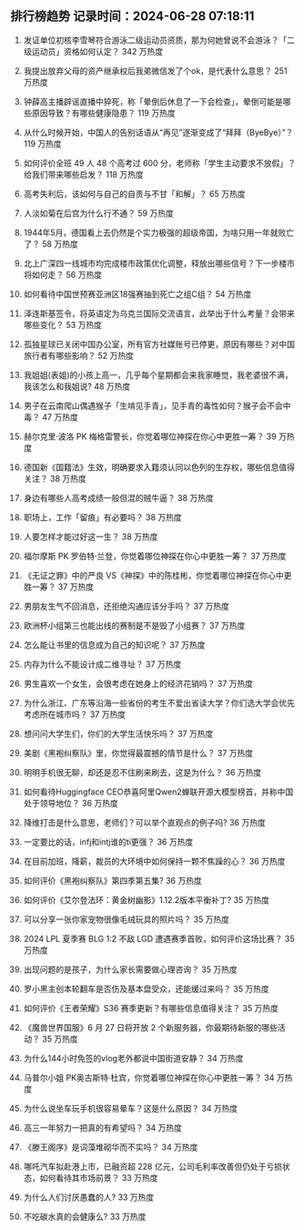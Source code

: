 
## 排行榜趋势 记录时间：2024-06-28 07:18:11
  
  1. 发证单位初核李雪琴符合游泳二级运动员资质，那为何她曾说不会游泳？「二级运动员」资格如何认定？ 342 万热度
    
  2. 我提出放弃父母的资产继承权后我弟微信发了个ok，是代表什么意思？ 251 万热度
    
  3. 钟薛高主播辟谣直播中猝死，称「晕倒后休息了一下会检查」，晕倒可能是哪些原因导致？有哪些健康隐患？ 119 万热度
    
  4. 从什么时候开始，中国人的告别话语从“再见”逐渐变成了“拜拜（ByeBye）”？ 119 万热度
    
  5. 如何评价全班 49 人 48 个高考过 600 分，老师称「学生主动要求不放假」？给我们带来哪些启发？ 118 万热度
    
  6. 高考失利后，该如何与自己的自责与不甘「和解」？ 65 万热度
    
  7. 人淡如菊在后宫为什么行不通？ 59 万热度
    
  8. 1944年5月，德国看上去仍然是个实力极强的超级帝国，为啥只用一年就败亡了？ 58 万热度
    
  9. 北上广深四一线城市均完成楼市政策优化调整，释放出哪些信号？下一步楼市将如何走？ 56 万热度
    
  10. 如何看待中国世预赛亚洲区18强赛抽到死亡之组C组？ 54 万热度
    
  11. 泽连斯基签令，将英语定为乌克兰国际交流语言，此举出于什么考量？会带来哪些变化？ 53 万热度
    
  12. 孤独星球已关闭中国办公室，所有官方社媒账号已停更，原因有哪些？对中国旅行者有哪些影响？ 52 万热度
    
  13. 我姐姐(表姐)的小孩上高一，几乎每个星期都会来我家睡觉，我老婆很不满，我该怎么和我姐说? 48 万热度
    
  14. 男子在云南爬山偶遇猴子「生啃见手青」，见手青的毒性如何？猴子会不会中毒？ 47 万热度
    
  15. 赫尔克里·波洛 PK 梅格雷警长，你觉着哪位神探在你心中更胜一筹？ 39 万热度
    
  16. 德国新《国籍法》生效，明确要求入籍须认同以色列的生存权，哪些信息值得关注？ 38 万热度
    
  17. 身边有哪些人高考成绩一般但混的贼牛逼？ 38 万热度
    
  18. 职场上，工作「留痕」有必要吗？ 38 万热度
    
  19. 人要怎样才能过好这一生？ 38 万热度
    
  20. 福尔摩斯 PK 罗伯特·兰登，你觉着哪位神探在你心中更胜一筹？ 37 万热度
    
  21. 《无证之罪》中的严良 VS《神探》中的陈桂彬，你觉着哪位神探在你心中更胜一筹？ 37 万热度
    
  22. 男朋友生气不回消息，还拒绝沟通应该分手吗？ 37 万热度
    
  23. 欧洲杯小组第三也能出线的赛制是不是毁了小组赛？ 37 万热度
    
  24. 怎么能让书里的信息成为自己的知识呢？ 37 万热度
    
  25. 内存为什么不能设计成二维寻址？ 37 万热度
    
  26. 男生喜欢一个女生，会很考虑在她身上的经济花销吗？ 37 万热度
    
  27. 为什么浙江、广东等沿海一些省份的考生不爱出省读大学？你们选大学会优先考虑所在城市吗？ 37 万热度
    
  28. 想问问大学生们，你们的大学生活快乐吗？ 37 万热度
    
  29. 美剧《黑袍纠察队》里，你觉得最震撼的情节是什么？ 37 万热度
    
  30. 明明手机很无聊，却还是忍不住刷来刷去，这是为什么？ 36 万热度
    
  31. 如何看待Huggingface CEO恭喜阿里Qwen2蝉联开源大模型榜首，并称中国处于领导地位？ 36 万热度
    
  32. 降维打击是什么意思，老师们？可以举个直观点的例子吗? 36 万热度
    
  33. 一定要比的话，infj和intj谁的ti更强？ 36 万热度
    
  34. 在目前加班，降薪，裁员的大环境中如何保持一颗不焦躁的心？ 36 万热度
    
  35. 如何评价《黑袍纠察队》第四季第五集? 36 万热度
    
  36. 如何评价《艾尔登法环：黄金树幽影》1.12.2版本平衡补丁? 35 万热度
    
  37. 可以分享一张你家宠物很像毛绒玩具的照片吗？ 35 万热度
    
  38. 2024 LPL 夏季赛 BLG 1:2 不敌 LGD 遭遇赛季首败，如何评价这场比赛？ 35 万热度
    
  39. 出现问题的是孩子，为什么家长需要做心理咨询？ 35 万热度
    
  40. 罗小黑主创本轮翻车是否伤及基本盘受众，还能缓过来吗？ 35 万热度
    
  41. 如何评价《王者荣耀》S36 赛季更新？有哪些信息值得关注？ 35 万热度
    
  42. 《魔兽世界国服》6 月 27 日将开放 2 个新服务器，你最期待新服的哪些活动？ 35 万热度
    
  43. 为什么144小时免签的vlog老外都说中国街道安静？ 34 万热度
    
  44. 马普尔小姐 PK奥古斯特·杜宾，你觉着哪位神探在你心中更胜一筹？ 34 万热度
    
  45. 为什么说坐车玩手机很容易晕车？这是什么原因？ 34 万热度
    
  46. 高三一年努力一把真的有希望吗？ 34 万热度
    
  47. 《滕王阁序》是词藻堆砌华而不实吗？ 34 万热度
    
  48. 哪吒汽车拟赴港上市，已融资超 228 亿元，公司毛利率改善但仍处于亏损状态，如何看待其市场前景？ 33 万热度
    
  49. 为什么人们讨厌愚蠢的人? 33 万热度
    
  50. 不吃碳水真的会健康么? 33 万热度
    